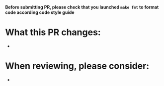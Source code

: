 **Before submitting PR, please check that you launched `make fmt` to format code according code style guide**

# What this PR changes:
- 

# When reviewing, please consider:
- 
